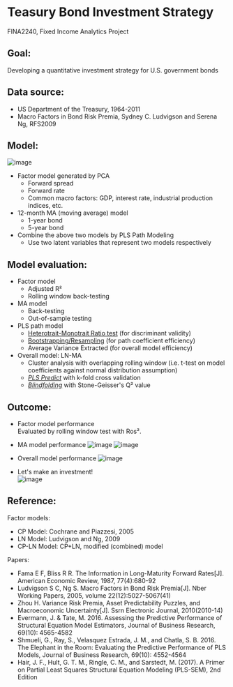 # Teasury Bond Investment Strategy
FINA2240, Fixed Income Analytics Project

## Goal:
Developing a quantitative investment strategy for U.S. government bonds

## Data source:
* US Department of the Treasury, 1964-2011
* Macro Factors in Bond Risk Premia, Sydney C. Ludvigson and Serena Ng, RFS2009

## Model:
![image](https://user-images.githubusercontent.com/35391238/65115405-c9d50680-d9b5-11e9-80b7-fb63dcb1d2c6.png)
* Factor model generated by PCA
  * Forward spread
  * Forward rate
  * Common macro factors: GDP, interest rate, industrial production indices, etc.
* 12-month MA (moving average) model
  * 1-year bond
  * 5-year bond
* Combine the above two models by PLS Path Modeling
  * Use two latent variables that represent two models respectively

## Model evaluation:
* Factor model
  * Adjusted R²
  * Rolling window back-testing
* MA model
  * Back-testing
  * Out-of-sample testing
* PLS path model
  * [Heterotrait-Monotrait Ratio test](https://www.smartpls.com/documentation/videos/htmt-a-new-criterion-to-assess-discriminant-validity) (for discriminant validity)
  * [Bootstrapping/Resampling](https://www.smartpls.com/documentation/algorithms-and-techniques/bootstrapping) (for path coefficient efficiency)
  * Average Variance Extracted (for overall model efficiency)
* Overall model: LN-MA
  * Cluster analysis with overlapping rolling window (i.e. t-test on model coefficients against normal distribution assumption)
  * [_PLS Predict_](https://www.smartpls.com/documentation/algorithms-and-techniques/predict) with k-fold cross validation
  * [_Blindfolding_](https://www.smartpls.com/documentation/algorithms-and-techniques/blindfolding) with Stone-Geisser's Q² value

## Outcome:
* Factor model performance   
Evaluated by rolling window test with Ros².

* MA model performance
  ![image](https://user-images.githubusercontent.com/35391238/65116031-744d2980-d9b6-11e9-897d-6d0f9a284c4b.png)
  ![image](https://user-images.githubusercontent.com/35391238/65116167-947ce880-d9b6-11e9-85b3-5a072839fcff.png)

* Overall model performance
![image](https://user-images.githubusercontent.com/35391238/65118885-a0b67500-d9b9-11e9-9391-175ea4fc13d5.png)

* Let's make an investment!   
![image](https://user-images.githubusercontent.com/35391238/65119354-26d2bb80-d9ba-11e9-8bc9-f103f80bdb5e.png)


## Reference:
Factor models:
* CP Model: Cochrane and Piazzesi, 2005
* LN Model: Ludvigson and Ng, 2009
* CP-LN Model: CP+LN, modified (combined) model   

Papers:
* Fama E F, Bliss R R. The Information in Long-Maturity Forward Rates[J]. American Economic Review, 1987, 77(4):680-92
* Ludvigson S C, Ng S. Macro Factors in Bond Risk Premia[J]. Nber Working Papers, 2005, volume 22(12):5027-5067(41)
* Zhou H. Variance Risk Premia, Asset Predictability Puzzles, and Macroeconomic Uncertainty[J]. Ssrn Electronic Journal, 2010(2010-14)
* Evermann, J. & Tate, M. 2016. Assessing the Predictive Performance of Structural Equation Model Estimators, Journal of Business Research, 69(10): 4565-4582
* Shmueli, G., Ray, S., Velasquez Estrada, J. M., and Chatla, S. B. 2016. The Elephant in the Room: Evaluating the Predictive Performance of PLS Models, Journal of Business Research, 69(10): 4552-4564
* Hair, J. F., Hult, G. T. M., Ringle, C. M., and Sarstedt, M. (2017). A Primer on Partial Least Squares Structural Equation Modeling (PLS-SEM), 2nd Edition
